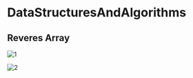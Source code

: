 # DataStructuresAndAlgorithms


## Reveres Array

![1](../array-reverse/Untitled.jpg)

![2](../array-reverse//Untitled%20(1).jpg)
